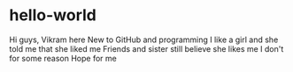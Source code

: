 # hello-world
Hi guys, Vikram here
New to GitHub and programming
I like a girl and she told me that she liked me
Friends and sister still believe she likes me
I don't for some reason
Hope for me
